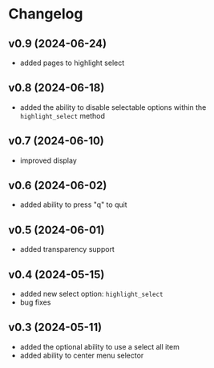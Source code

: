# Changelog

## v0.9 (2024-06-24)
- added pages to highlight select

## v0.8 (2024-06-18)
- added the ability to disable selectable options within the `highlight_select` method

## v0.7 (2024-06-10)
- improved display

## v0.6 (2024-06-02)
- added ability to press "q" to quit

## v0.5 (2024-06-01)
- added transparency support

## v0.4 (2024-05-15)
- added new select option: `highlight_select`
- bug fixes

## v0.3 (2024-05-11)
- added the optional ability to use a select all item
- added ability to center menu selector